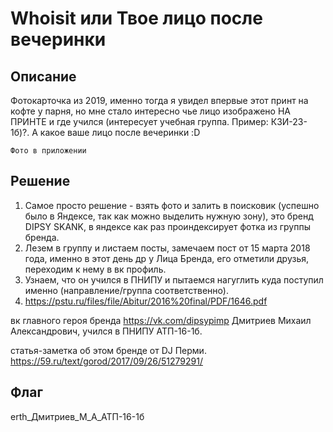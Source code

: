 # Whoisit или Твое лицо после вечеринки
## Описание
Фотокарточка из 2019, именно тогда я увидел впервые этот принт на кофте у парня, но мне стало интересно чье лицо изображено НА ПРИНТЕ и где учился (интересует учебная группа. Пример: КЗИ-23-1б)?. А какое ваше лицо после вечеринки :D

```
Фото в приложении

```


## Решение
1. Самое просто решение - взять фото и залить в поисковик (успешно было в Яндексе, так как можно выделить нужную зону), это бренд DIPSY SKANK,
в яндексе как раз проиндексирует фотка из группы бренда.
2. Лезем в группу и листаем посты, замечаем пост от 15 марта 2018 года, именно в этот день др у Лица Бренда, его отметили друзья, переходим к нему в вк профиль.
3. Узнаем, что он учился в ПНИПУ и пытаемся нагуглить куда поступил именно (направление/группа соответственно).
4. https://pstu.ru/files/file/Abitur/2016%20final/PDF/1646.pdf


вк главного героя бренда https://vk.com/dipsypimp
Дмитриев Михаил Александрович, учился в ПНИПУ АТП-16-1б.

статья-заметка об этом бренде от DJ Перми. https://59.ru/text/gorod/2017/09/26/51279291/

## Флаг
erth_Дмитриев_М_А_АТП-16-1б
